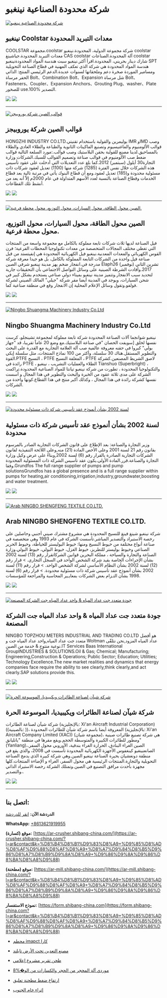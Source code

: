 # شركة محدودة الصناعية نينغبو

<a href="https://swt.shibang-china.com/?l=ar&img&k=%D8%B4%D8%B1%D9%83%D8%A9+%D9%85%D8%AD%D8%AF%D9%88%D8%AF%D8%A9+%D8%A7%D9%84%D8%B5%D9%86%D8%A7%D8%B9%D9%8A%D8%A9+%D9%86%D9%8A%D9%86%D8%BA%D8%A8%D9%88" target="_blank">![شركة محدودة الصناعية نينغبو](http://static.shibang-china.com/all-800x300/1162.jpg)</a>

## نينغبو Coolstar معدات التبريد المحدودة
COOLSTAR مجموعة.coolstar شركة مجموعة الدولية، المحدودة.نينغبو coolstar معدات التبريد المحدودة.جياشينغ CAS coolstar آلة المحدودة.الصناعات coolstar شارك دينار بحريني، المحدودة.اقرأ أكثر.نينغبو سبت هندسة المواد المحدودةنينغبو SPT هندسة المواد المحدودة هي شركة الذي تعكف المهنية في قطاع الصناعة التحويلية ومسامير الموردة صخرة دعم وملحقاتها لسنوات عديدة.الدعم الرئيسي المنتج: الذاتي الحفر مرساة Bolt、Combination Bolt、Expansion شل مرساة Bolt、Fasteners、Coupler、Expansion Anchors、Grouting Plug、washer、Plate للصخور use.100% التصدير.


<a href="https://whatsapp.shibangsoft.com/WhatsApp.php" target="_blank" title="WhatsApp">![](http://static.shibang-china.com/icon/whatsapp.png)</a> <a href="https://swt.shibang-china.com/?l=ar&icon&k=%D8%B4%D8%B1%D9%83%D8%A9+%D9%85%D8%AD%D8%AF%D9%88%D8%AF%D8%A9+%D8%A7%D9%84%D8%B5%D9%86%D8%A7%D8%B9%D9%8A%D8%A9+%D9%86%D9%8A%D9%86%D8%BA%D8%A8%D9%88" target="_blank">![](http://static.shibang-china.com/icon/chat-ar.png)</a>

---

<a href="https://swt.shibang-china.com/?l=ar&img&k=%D8%B4%D8%B1%D9%83%D8%A9+%D9%85%D8%AD%D8%AF%D9%88%D8%AF%D8%A9+%D8%A7%D9%84%D8%B5%D9%86%D8%A7%D8%B9%D9%8A%D8%A9+%D9%86%D9%8A%D9%86%D8%BA%D8%A8%D9%88" target="_blank">![قوالب الصين شركة يوروبيجز](http://static.shibang-china.com/all-800x300/199.jpg)</a>

## قوالب الصين شركة يوروبيجز
HONGZHI INDUSTRY CO.LTD.بوليمرين والقولبة باستخدام تقنيتي IMR وIMD وصب قوالب الألومنيوم والماغنيسيوم وتصنيع الماكينات الثانوية والطباعة والطلاء العادي والطلاء بالمساحيق.لدينا مصنع للقولبة بحقن البلاستيك وصب قوالب.:مورد السلعة التالية قوالب ضغط صب الألومنيوم في قوالب صناعة وتصميم القوالب للسبك.الشركات وزارة التجارة30 أيلول (سبتمبر) 2012.كما بلغ عدد التعديلات التي أدخلت على عقود تأسيس هذه الشركات خلال نفس الفترة (1285) شركة منها (1100) تعديل لعقود شركات ذات مسئولية محدودة و(185) تعديل لعقود.ومع أن قطاع البنوك يأتي في مرتبة تالية بعد قطاع الخدمات وقطاع الصناعة بالنسبة لعدد الأسهم المتداولة في عام 2000م إلاّ أنه يعد من أنشط تلك القطاعات.


<a href="https://whatsapp.shibangsoft.com/WhatsApp.php" target="_blank" title="WhatsApp">![](http://static.shibang-china.com/icon/whatsapp.png)</a> <a href="https://swt.shibang-china.com/?l=ar&icon&k=%D8%B4%D8%B1%D9%83%D8%A9+%D9%85%D8%AD%D8%AF%D9%88%D8%AF%D8%A9+%D8%A7%D9%84%D8%B5%D9%86%D8%A7%D8%B9%D9%8A%D8%A9+%D9%86%D9%8A%D9%86%D8%BA%D8%A8%D9%88" target="_blank">![](http://static.shibang-china.com/icon/chat-ar.png)</a>

---

<a href="https://swt.shibang-china.com/?l=ar&img&k=%D8%B4%D8%B1%D9%83%D8%A9+%D9%85%D8%AD%D8%AF%D9%88%D8%AF%D8%A9+%D8%A7%D9%84%D8%B5%D9%86%D8%A7%D8%B9%D9%8A%D8%A9+%D9%86%D9%8A%D9%86%D8%BA%D8%A8%D9%88" target="_blank">![الصين محول الطاقة، محول السيارات، محول التوزيع، محول محطة فرعية.](http://static.shibang-china.com/all-800x300/1023.jpg)</a>

## الصين محول الطاقة، محول السيارات، محول التوزيع، محول محطة فرعية.
فيل الصناعة لديها ثلاث شركات تابعة مملوكة بالكامل مع مجموعة واسعة من المنتجات التي تغطي مختلف المجالات المتخصصة من معدات تكنولوجيا المحطات الفرعية؛ فرن القوس الكهربائي والمعدات المعدنية.نينغبو فيل الكهربائية المحدودة هي إنفيتستد من قبل صناعة فيل.واحدة من الشركات التابعة المملوكة بالكامل، بل هو جيدا معرفة شركة مدرجة في.انفجار ضخم يهز مدينة نينغبو شرقي الصين Elaph26 تشرين الثاني (نوفمبر) 2017.وأفادت الشرطة الصينية على وسائل التواصل الاجتماعي بأن التحقيقات جارية لتحديد سبب الانفجار.وتتميز مدينة نينغبو بميناء دولي صناعي يستخدم بشكل كبير في شحن السيارات، ويوجد في المدينة أيضا مقر شركة &quot;جيلي&quot; المالك الصيني لشركة فولفو.وتقول وسائل الإعلام المحلية إن الانفجار وقع في منطقة صناعية كما.


<a href="https://whatsapp.shibangsoft.com/WhatsApp.php" target="_blank" title="WhatsApp">![](http://static.shibang-china.com/icon/whatsapp.png)</a> <a href="https://swt.shibang-china.com/?l=ar&icon&k=%D8%B4%D8%B1%D9%83%D8%A9+%D9%85%D8%AD%D8%AF%D9%88%D8%AF%D8%A9+%D8%A7%D9%84%D8%B5%D9%86%D8%A7%D8%B9%D9%8A%D8%A9+%D9%86%D9%8A%D9%86%D8%BA%D8%A8%D9%88" target="_blank">![](http://static.shibang-china.com/icon/chat-ar.png)</a>

---

<a href="https://swt.shibang-china.com/?l=ar&img&k=%D8%B4%D8%B1%D9%83%D8%A9+%D9%85%D8%AD%D8%AF%D9%88%D8%AF%D8%A9+%D8%A7%D9%84%D8%B5%D9%86%D8%A7%D8%B9%D9%8A%D8%A9+%D9%86%D9%8A%D9%86%D8%BA%D8%A8%D9%88" target="_blank">![Ningbo Shuangma Machinery Industry Co.Ltd](http://static.shibang-china.com/all-800x300/512.jpg)</a>

## Ningbo Shuangma Machinery Industry Co.Ltd
نينغبو شوانجما آلات الصناعة المحدودة شركة تابعة مملوكة لمجموعة تشينجلو، كرست نفسها لخلق [سويفت الحصان &quot;في صناعة البلاستيك.مع وضع 20 عاماً تقريبا، قد &quot;جهاز بولي&quot; كبروا في حقنه معروفة عالمية صب آلة العلامة التجارية مع القدرة على البحث والتطوير المستقل.هناك 30 سلسلة، وأكثر من 100 نماذج المنتجات، مثل سلسلة إيكي القوة.PTFE النسيج ، PTFE المغلفة النسيج ، PTFE لاصق الشريط المصنعين.كشركة رائدة في PTFE ، الطلاء والعمليات التشريب ، نينغبو Tianshuo (Superbright) ، والتكنولوجيا المحدودة ، تطورت من شركة نينغبو تيانتا للمواد الصناعية المحدودة.تراكمت الشركة على مدى ثلاثة عقود من الخبرة والبحث والتطوير في هذا المجال و أسست نفسها كشركة رائدة في هذا المجال ، وكذلك أكبر منتج في هذا القطاع.كونها واحدة من الشركات.


<a href="https://whatsapp.shibangsoft.com/WhatsApp.php" target="_blank" title="WhatsApp">![](http://static.shibang-china.com/icon/whatsapp.png)</a> <a href="https://swt.shibang-china.com/?l=ar&icon&k=%D8%B4%D8%B1%D9%83%D8%A9+%D9%85%D8%AD%D8%AF%D9%88%D8%AF%D8%A9+%D8%A7%D9%84%D8%B5%D9%86%D8%A7%D8%B9%D9%8A%D8%A9+%D9%86%D9%8A%D9%86%D8%BA%D8%A8%D9%88" target="_blank">![](http://static.shibang-china.com/icon/chat-ar.png)</a>

---

<a href="https://swt.shibang-china.com/?l=ar&img&k=%D8%B4%D8%B1%D9%83%D8%A9+%D9%85%D8%AD%D8%AF%D9%88%D8%AF%D8%A9+%D8%A7%D9%84%D8%B5%D9%86%D8%A7%D8%B9%D9%8A%D8%A9+%D9%86%D9%8A%D9%86%D8%BA%D8%A8%D9%88" target="_blank">![لسنة 2002 بشأن أنموذج عقد تأسيس شركة ذات مسئولية محدودة](http://static.shibang-china.com/all-800x300/114.jpg)</a>

## لسنة 2002 بشأن أنموذج عقد تأسيس شركة ذات مسئولية محدودة
وزير التجارة والصناعة: بعد الإطلاع على قانون الشركات التجارية الصادر بالمرسوم بقانون رقم 21 لسنة 2001 وعلى الأخص المادة (21) منه,وعلى اللائحة التنفيذية لقانون الشركات التجارية الصادرة بالقرار رقم (6) لسنة 2002,وبناءً على عرض وكيل وزارة التجارة والصناعة.قرر.المادة الأولى.يكون عقد تأسيس الشركة ذات المسئولية المحدودة وفقا.Grundfos The full range supplier of pumps and pump solutionsGrundfos has a global presence and is a full range supplier within pumps for heating,air conditioning,irrigation,industry,groundwater,boosting and water treatment.


<a href="https://whatsapp.shibangsoft.com/WhatsApp.php" target="_blank" title="WhatsApp">![](http://static.shibang-china.com/icon/whatsapp.png)</a> <a href="https://swt.shibang-china.com/?l=ar&icon&k=%D8%B4%D8%B1%D9%83%D8%A9+%D9%85%D8%AD%D8%AF%D9%88%D8%AF%D8%A9+%D8%A7%D9%84%D8%B5%D9%86%D8%A7%D8%B9%D9%8A%D8%A9+%D9%86%D9%8A%D9%86%D8%BA%D8%A8%D9%88" target="_blank">![](http://static.shibang-china.com/icon/chat-ar.png)</a>

---

<a href="https://swt.shibang-china.com/?l=ar&img&k=%D8%B4%D8%B1%D9%83%D8%A9+%D9%85%D8%AD%D8%AF%D9%88%D8%AF%D8%A9+%D8%A7%D9%84%D8%B5%D9%86%D8%A7%D8%B9%D9%8A%D8%A9+%D9%86%D9%8A%D9%86%D8%BA%D8%A8%D9%88" target="_blank">![Arab NINGBO SHENGFENG TEXTILE CO.LTD.](http://static.shibang-china.com/all-800x300/1441.jpg)</a>

## Arab NINGBO SHENGFENG TEXTILE CO.LTD.
شركة نينغبو شينغ فينغ للنسيج المحدودة هي مشروع مشترك صيني أجنبي وحاصلين على رخصة الاستيراد والتصدير المباشر.تأسست الشركة في عام 1993 وهي متخصصة في صناعة أنواع مختلفة من خيوط النسيج ومنها: خيوط البوليستر للخياطة، وخيوط الحرير الصناعي وخيوط بوليستر للتطريز، خيوط الغزل، خيوط البولي، خيوط البولي.وزارة الصناعة والتجارة والسياحة ، مملكة البحرين قوانين الشركاتقرار رقم (13) لسنة 2002 بشأن الإجراءات الخاصة بقيد شركة الشخص الواحد في السجل التجاري. &gt; قرار رقم (12) لسنة 2002 بشأن النظام الأساسي لشركة الشخص الواحد. &gt; قرار رقم (11) لسنة 2002 بشأن أنموذج عقد تأسيس شركة ذات مسئولية محدودة. &gt; قرار رقم (6) لسنة 1998 بشأن التـزام بعض الشركات بمعايـير المحاسبة والمراجعة للمؤسسات.


<a href="https://whatsapp.shibangsoft.com/WhatsApp.php" target="_blank" title="WhatsApp">![](http://static.shibang-china.com/icon/whatsapp.png)</a> <a href="https://swt.shibang-china.com/?l=ar&icon&k=%D8%B4%D8%B1%D9%83%D8%A9+%D9%85%D8%AD%D8%AF%D9%88%D8%AF%D8%A9+%D8%A7%D9%84%D8%B5%D9%86%D8%A7%D8%B9%D9%8A%D8%A9+%D9%86%D9%8A%D9%86%D8%BA%D8%A8%D9%88" target="_blank">![](http://static.shibang-china.com/icon/chat-ar.png)</a>

---

<a href="https://swt.shibang-china.com/?l=ar&img&k=%D8%B4%D8%B1%D9%83%D8%A9+%D9%85%D8%AD%D8%AF%D9%88%D8%AF%D8%A9+%D8%A7%D9%84%D8%B5%D9%86%D8%A7%D8%B9%D9%8A%D8%A9+%D9%86%D9%8A%D9%86%D8%BA%D8%A8%D9%88" target="_blank">![جودة متعدد جت عداد المياه &amp; واحد عداد المياه جت الشركة المصنعة](http://static.shibang-china.com/all-800x300/261.jpg)</a>

## جودة متعدد جت عداد المياه &amp; واحد عداد المياه جت الشركة المصنعة
NINGBO TOPZHOU METERS INDUSTRIAL AND TRADING CO.LTD هو أفضل متعدد جت عداد المياه,واحد عداد المياه جت و Woltman عداد المياه المزود,نحن نتلقّى نوعية منتوج &amp; خدمة من الصين.IT Services Baas International GroupINDUSTRIES &amp; SOLUTIONS.Oil &amp; Gas; Chemical; Manufacturing; Engineering,Construction &amp; Operations; Public Sector; Education; Utilities; Technology Excellence.The new market realities and dynamics that energy companies face require the ability to see clearly,think clearly,and act clearly.SAP solutions provide this.


<a href="https://whatsapp.shibangsoft.com/WhatsApp.php" target="_blank" title="WhatsApp">![](http://static.shibang-china.com/icon/whatsapp.png)</a> <a href="https://swt.shibang-china.com/?l=ar&icon&k=%D8%B4%D8%B1%D9%83%D8%A9+%D9%85%D8%AD%D8%AF%D9%88%D8%AF%D8%A9+%D8%A7%D9%84%D8%B5%D9%86%D8%A7%D8%B9%D9%8A%D8%A9+%D9%86%D9%8A%D9%86%D8%BA%D8%A8%D9%88" target="_blank">![](http://static.shibang-china.com/icon/chat-ar.png)</a>

---

<a href="https://swt.shibang-china.com/?l=ar&img&k=%D8%B4%D8%B1%D9%83%D8%A9+%D9%85%D8%AD%D8%AF%D9%88%D8%AF%D8%A9+%D8%A7%D9%84%D8%B5%D9%86%D8%A7%D8%B9%D9%8A%D8%A9+%D9%86%D9%8A%D9%86%D8%BA%D8%A8%D9%88" target="_blank">![شركة شيآن لصناعة الطائرات ويكيبيديا، الموسوعة الحرة](http://static.shibang-china.com/all-800x300/413.jpg)</a>

## شركة شيآن لصناعة الطائرات ويكيبيديا، الموسوعة الحرة
شركة شيآن لصناعة الطائرات (بالإنجليزية: Xi&#39;an Aircraft Industrial Corporation) ((بالصينية: ))، المعروفة أيضا باسم شركة شيآن للطائرات المحدودة (بالإنجليزية: Xi&#39;an Aircraft Company Limited (XAC)) (مجموعة شيان)، هي شركة تصنيع طائرات صينية ومطور للطائرات الكبيرة والمتوسطة الحجم.ويقع مقرها في منطقة &quot;يانليانق&quot; (Yanliang)،.الصين الغراء البنادق، الحرارة الغراء بندقية، الأوروبي محول السفر الصانعنينغبو كينغفوس الأجهزة الكهربائية المحدودة تأسست في 2008، والذي يقع في منطقة دونغشيان بحيرة الصناعة نينغبو الصين.وهي شركة كبيرة الذي يدمج الصناعة التحويلية والتجارة.المنتجات الرئيسية هي محول السفر، الغراء و الإضاءة المنتجات.كلها مجهزة بأحدث مرافق التصنيع في الصين.وتمتلك الشركة رخصة الاستيراد الذاتي والتصدير،.


<a href="https://whatsapp.shibangsoft.com/WhatsApp.php" target="_blank" title="WhatsApp">![](http://static.shibang-china.com/icon/whatsapp.png)</a> <a href="https://swt.shibang-china.com/?l=ar&icon&k=%D8%B4%D8%B1%D9%83%D8%A9+%D9%85%D8%AD%D8%AF%D9%88%D8%AF%D8%A9+%D8%A7%D9%84%D8%B5%D9%86%D8%A7%D8%B9%D9%8A%D8%A9+%D9%86%D9%8A%D9%86%D8%BA%D8%A8%D9%88" target="_blank">![](http://static.shibang-china.com/icon/chat-ar.png)</a>

---
## اتصل بنا:

**الدردشة الآن:** [انقر للدردشة](https://swt.shibang-china.com?l=ar&contact&k=%D8%B4%D8%B1%D9%83%D8%A9+%D9%85%D8%AD%D8%AF%D9%88%D8%AF%D8%A9+%D8%A7%D9%84%D8%B5%D9%86%D8%A7%D8%B9%D9%8A%D8%A9+%D9%86%D9%8A%D9%86%D8%BA%D8%A8%D9%88)

**WhatsApp:**  [+8613621919955](https://whatsapp.shibangsoft.com/WhatsApp.php)

**موقع (كسارة):** [https://ar-crusher.shibang-china.com/](https://ar-crusher.shibang-china.com/?l=ar&contact&k=%D8%B4%D8%B1%D9%83%D8%A9+%D9%85%D8%AD%D8%AF%D9%88%D8%AF%D8%A9+%D8%A7%D9%84%D8%B5%D9%86%D8%A7%D8%B9%D9%8A%D8%A9+%D9%86%D9%8A%D9%86%D8%BA%D8%A8%D9%88)

**موقع (مطحنة):** [https://ar-mill.shibang-china.com/](https://ar-mill.shibang-china.com/?l=ar&contact&k=%D8%B4%D8%B1%D9%83%D8%A9+%D9%85%D8%AD%D8%AF%D9%88%D8%AF%D8%A9+%D8%A7%D9%84%D8%B5%D9%86%D8%A7%D8%B9%D9%8A%D8%A9+%D9%86%D9%8A%D9%86%D8%BA%D8%A8%D9%88)

**نموذج الاستفسار:** [https://form.shibang-china.com](https://form.shibang-china.com?l=ar&contact&k=%D8%B4%D8%B1%D9%83%D8%A9+%D9%85%D8%AD%D8%AF%D9%88%D8%AF%D8%A9+%D8%A7%D9%84%D8%B5%D9%86%D8%A7%D8%B9%D9%8A%D8%A9+%D9%86%D9%8A%D9%86%D8%BA%D8%A8%D9%88)

* [محطم imapct كارا](../28/%D9%85%D8%AD%D8%B7%D9%85%20imapct%20%D9%83%D8%A7%D8%B1%D8%A7.md)

* [مصنع التعدين تحت الأرض تايلند](../27/%D9%85%D8%B5%D9%86%D8%B9%20%D8%A7%D9%84%D8%AA%D8%B9%D8%AF%D9%8A%D9%86%20%D8%AA%D8%AD%D8%AA%20%D8%A7%D9%84%D8%A3%D8%B1%D8%B6%20%D8%AA%D8%A7%D9%8A%D9%84%D9%86%D8%AF.md)

* [طحن تقرير مشروع إعلامي](../29/%D8%B7%D8%AD%D9%86%20%D8%AA%D9%82%D8%B1%D9%8A%D8%B1%20%D9%85%D8%B4%D8%B1%D9%88%D8%B9%20%D8%A5%D8%B9%D9%84%D8%A7%D9%85%D9%8A.md)

* [موردي آلة المحجر من الحجر والكسارات من الو�%8](../26/%D9%85%D9%88%D8%B1%D8%AF%D9%8A%20%D8%A2%D9%84%D8%A9%20%D8%A7%D9%84%D9%85%D8%AD%D8%AC%D8%B1%20%D9%85%D9%86%20%D8%A7%D9%84%D8%AD%D8%AC%D8%B1%20%D9%88%D8%A7%D9%84%D9%83%D8%B3%D8%A7%D8%B1%D8%A7%D8%AA%20%D9%85%D9%86%20%D8%A7%D9%84%D9%88%EF%BF%BD%258.md)

* [ارتفاع ضغط مطحنة تعليق](../26/%D8%A7%D8%B1%D8%AA%D9%81%D8%A7%D8%B9%20%D8%B6%D8%BA%D8%B7%20%D9%85%D8%B7%D8%AD%D9%86%D8%A9%20%D8%AA%D8%B9%D9%84%D9%8A%D9%82.md)

* [إثراء خام الجنوب](../28/%D8%A5%D8%AB%D8%B1%D8%A7%D8%A1%20%D8%AE%D8%A7%D9%85%20%D8%A7%D9%84%D8%AC%D9%86%D9%88%D8%A8.md)
